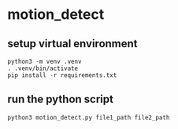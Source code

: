 # motion_detect

## setup virtual environment
`python3 -m venv .venv`  
`. .venv/bin/activate`  
`pip install -r requirements.txt`  

## run the python script
`python3 motion_detect.py file1_path file2_path`
